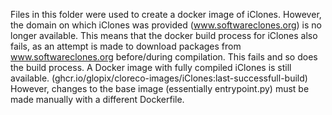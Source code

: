 Files in this folder were used to create a docker image of iClones.
However, the domain on which iClones was provided (www.softwareclones.org) is no longer available.
This means that the docker build process for iClones also fails, as an attempt is made to download packages from www.softwareclones.org before/during compilation. This fails and so does the build process.
A Docker image with fully compiled iClones is still available. (ghcr.io/glopix/cloreco-images/iClones:last-successfull-build)
However, changes to the base image (essentially entrypoint.py) must be made manually with a different Dockerfile.
